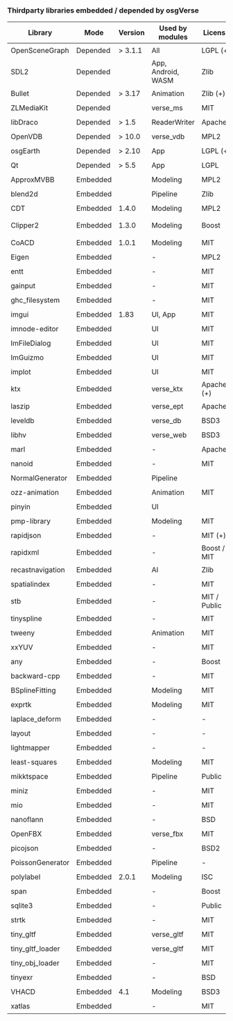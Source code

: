 ### Thirdparty libraries embedded / depended by osgVerse
| Library          | Mode     | Version   | Used by modules    | License      | Compatible with MIT? | Website |
|------------------|----------|-----------|--------------------|--------------|--------------------|-|
| OpenSceneGraph   | Depended | > 3.1.1   | All                | LGPL (+)     | :heavy_check_mark: | |
| SDL2             | Depended |           | App, Android, WASM | Zlib         | :heavy_check_mark: | https://github.com/libsdl-org/SDL |
| Bullet           | Depended | > 3.17    | Animation          | Zlib (+)     | :heavy_check_mark: | https://github.com/bulletphysics/bullet3 |
| ZLMediaKit       | Depended |           | verse_ms           | MIT          | :heavy_check_mark: | https://github.com/ZLMediaKit/ZLMediaKit |
| libDraco         | Depended | > 1.5     | ReaderWriter       | Apache2      | :heavy_check_mark: | https://github.com/google/draco |
| OpenVDB          | Depended | > 10.0    | verse_vdb          | MPL2         | :heavy_check_mark: | https://github.com/AcademySoftwareFoundation/openvdb |
| osgEarth         | Depended | > 2.10    | App                | LGPL (+)     | :heavy_check_mark: | https://github.com/gwaldron/osgearth |
| Qt               | Depended | > 5.5     | App                | LGPL         | :heavy_check_mark: | |
| ApproxMVBB       | Embedded |           | Modeling           | MPL2         | :heavy_check_mark: | https://github.com/gabyx/ApproxMVBB |
| blend2d          | Embedded |           | Pipeline           | Zlib         | :heavy_check_mark: | https://github.com/blend2d/blend2d |
| CDT              | Embedded | 1.4.0     | Modeling           | MPL2         | :heavy_check_mark: | https://github.com/artem-ogre/CDT |
| Clipper2         | Embedded | 1.3.0     | Modeling           | Boost        | :heavy_check_mark: | https://github.com/collmot/Clipper2/tree/feat/cpp11-support |
| CoACD            | Embedded | 1.0.1     | Modeling           | MIT          | :heavy_check_mark: | https://github.com/SarahWeiii/CoACD |
| Eigen            | Embedded |           | -                  | MPL2         | :heavy_check_mark: | https://gitlab.com/libeigen/eigen |
| entt             | Embedded |           | -                  | MIT          | :heavy_check_mark: | https://github.com/skypjack/entt |
| gainput          | Embedded |           | -                  | MIT          | :heavy_check_mark: | https://github.com/jkuhlmann/gainput |
| ghc_filesystem   | Embedded |           | -                  | MIT          | :heavy_check_mark: | https://github.com/gulrak/filesystem |
| imgui            | Embedded | 1.83      | UI, App            | MIT          | :heavy_check_mark: | https://github.com/ocornut/imgui |
| imnode-editor    | Embedded |           | UI                 | MIT          | :heavy_check_mark: | https://github.com/thedmd/imgui-node-editor |
| ImFileDialog     | Embedded |           | UI                 | MIT          | :heavy_check_mark: | https://github.com/dfranx/ImFileDialog |
| ImGuizmo         | Embedded |           | UI                 | MIT          | :heavy_check_mark: | https://github.com/CedricGuillemet/ImGuizmo |
| implot           | Embedded |           | UI                 | MIT          | :heavy_check_mark: | https://github.com/epezent/implot |
| ktx              | Embedded |           | verse_ktx          | Apache2 (+)  | :heavy_check_mark: | https://github.com/KhronosGroup/KTX-Software |
| laszip           | Embedded |           | verse_ept          | Apache2      | :heavy_check_mark: | https://github.com/LASzip/LASzip |
| leveldb          | Embedded |           | verse_db           | BSD3         | :heavy_check_mark: | https://github.com/google/leveldb |
| libhv            | Embedded |           | verse_web          | BSD3         | :heavy_check_mark: | https://github.com/ithewei/libhv |
| marl             | Embedded |           | -                  | Apache2      | :heavy_check_mark: | https://github.com/google/marl |
| nanoid           | Embedded |           | -                  | MIT          | :heavy_check_mark: | https://github.com/mcmikecreations/nanoid_cpp |
| NormalGenerator  | Embedded |           | Pipeline           |              | :zap: | |
| ozz-animation    | Embedded |           | Animation          | MIT          | :heavy_check_mark: | https://github.com/guillaumeblanc/ozz-animation |
| pinyin           | Embedded |           | UI                 |              | :zap: | |
| pmp-library      | Embedded |           | Modeling           | MIT          | :heavy_check_mark: | https://github.com/pmp-library/pmp-library |
| rapidjson        | Embedded |           | -                  | MIT (+)      | :heavy_check_mark: | https://github.com/Tencent/rapidjson |
| rapidxml         | Embedded |           | -                  | Boost / MIT  | :heavy_check_mark: | https://rapidxml.sourceforge.net/ |
| recastnavigation | Embedded |           | AI                 | Zlib         | :heavy_check_mark: | https://github.com/recastnavigation/recastnavigation |
| spatialindex     | Embedded |           | -                  | MIT          | :heavy_check_mark: | https://github.com/libspatialindex/libspatialindex |
| stb              | Embedded |           | -                  | MIT / Public | :heavy_check_mark: | https://github.com/nothings/stb |
| tinyspline       | Embedded |           | -                  | MIT          | :heavy_check_mark: | https://github.com/msteinbeck/tinyspline |
| tweeny           | Embedded |           | Animation          | MIT          | :heavy_check_mark: | https://github.com/mobius3/tweeny |
| xxYUV            | Embedded |           | -                  | MIT          | :heavy_check_mark: | https://github.com/metarutaiga/xxYUV |
| any              | Embedded |           | -                  | Boost        | :heavy_check_mark: | https://github.com/thelink2012/any |
| backward-cpp     | Embedded |           | -                  | MIT          | :heavy_check_mark: | https://github.com/bombela/backward-cpp |
| BSplineFitting   | Embedded |           | Modeling           | MIT          | :heavy_check_mark: | https://github.com/QianZheng/BSplineFitting/tree/master |
| exprtk           | Embedded |           | Modeling           | MIT          | :heavy_check_mark: | https://github.com/ArashPartow/exprtk |
| laplace_deform   | Embedded |           | -                  | -            | :heavy_check_mark: | |
| layout           | Embedded |           | -                  | -            | :heavy_check_mark: | |
| lightmapper      | Embedded |           | -                  | -            | :heavy_check_mark: | https://github.com/ands/lightmapper |
| least-squares    | Embedded |           | Modeling           | MIT          | :heavy_check_mark: | https://github.com/Rookfighter/least-squares-cpp |
| mikktspace       | Embedded |           | Pipeline           | Public       | :heavy_check_mark: | https://github.com/mmikk/MikkTSpace |
| miniz            | Embedded |           | -                  | MIT          | :heavy_check_mark: | https://github.com/richgel999/miniz |
| mio              | Embedded |           | -                  | MIT          | :heavy_check_mark: | https://github.com/vimpunk/mio |
| nanoflann        | Embedded |           | -                  | BSD          | :heavy_check_mark: | https://github.com/jlblancoc/nanoflann |
| OpenFBX          | Embedded |           | verse_fbx          | MIT          | :heavy_check_mark: | https://github.com/nem0/OpenFBX |
| picojson         | Embedded |           | -                  | BSD2         | :heavy_check_mark: | https://github.com/kazuho/picojson |
| PoissonGenerator | Embedded |           | Pipeline           | -            | :heavy_check_mark: | |
| polylabel        | Embedded | 2.0.1     | Modeling           | ISC          | :heavy_check_mark: | https://github.com/mapbox/polylabel |
| span             | Embedded |           | -                  | Boost        | :heavy_check_mark: | https://github.com/tcbrindle/span |
| sqlite3          | Embedded |           | -                  | Public       | :heavy_check_mark: | https://www.sqlite.org/index.html |
| strtk            | Embedded |           | -                  | MIT          | :heavy_check_mark: | https://github.com/ArashPartow/strtk |
| tiny_gltf        | Embedded |           | verse_gltf         | MIT          | :heavy_check_mark: | https://github.com/syoyo/tinygltf |
| tiny_gltf_loader | Embedded |           | verse_gltf         | MIT          | :heavy_check_mark: | https://github.com/syoyo/tinygltfloader |
| tiny_obj_loader  | Embedded |           | -                  | MIT          | :heavy_check_mark: | https://github.com/tinyobjloader/tinyobjloader |
| tinyexr          | Embedded |           | -                  | BSD          | :heavy_check_mark: | https://github.com/syoyo/tinyexr |
| VHACD            | Embedded | 4.1       | Modeling           | BSD3         | :heavy_check_mark: | https://github.com/kmammou/v-hacd
| xatlas           | Embedded |           | -                  | MIT          | :heavy_check_mark: | https://github.com/jpcy/xatlas |
